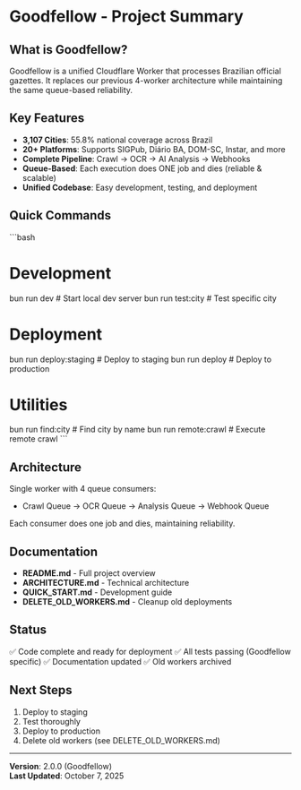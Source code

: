 # Goodfellow - Project Summary

## What is Goodfellow?

Goodfellow is a unified Cloudflare Worker that processes Brazilian official gazettes. It replaces our previous 4-worker architecture while maintaining the same queue-based reliability.

## Key Features

- **3,107 Cities**: 55.8% national coverage across Brazil
- **20+ Platforms**: Supports SIGPub, Diário BA, DOM-SC, Instar, and more
- **Complete Pipeline**: Crawl → OCR → AI Analysis → Webhooks
- **Queue-Based**: Each execution does ONE job and dies (reliable & scalable)
- **Unified Codebase**: Easy development, testing, and deployment

## Quick Commands

\`\`\`bash
# Development
bun run dev              # Start local dev server
bun run test:city <id>   # Test specific city

# Deployment
bun run deploy:staging   # Deploy to staging
bun run deploy           # Deploy to production

# Utilities
bun run find:city <name> # Find city by name
bun run remote:crawl     # Execute remote crawl
\`\`\`

## Architecture

Single worker with 4 queue consumers:
- Crawl Queue → OCR Queue → Analysis Queue → Webhook Queue

Each consumer does one job and dies, maintaining reliability.

## Documentation

- **README.md** - Full project overview
- **ARCHITECTURE.md** - Technical architecture
- **QUICK_START.md** - Development guide
- **DELETE_OLD_WORKERS.md** - Cleanup old deployments

## Status

✅ Code complete and ready for deployment
✅ All tests passing (Goodfellow specific)
✅ Documentation updated
✅ Old workers archived

## Next Steps

1. Deploy to staging
2. Test thoroughly
3. Deploy to production
4. Delete old workers (see DELETE_OLD_WORKERS.md)

---

**Version**: 2.0.0 (Goodfellow)  
**Last Updated**: October 7, 2025

